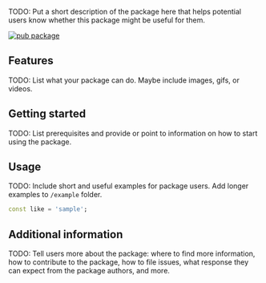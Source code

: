 TODO: Put a short description of the package here that helps potential users
know whether this package might be useful for them.

[![pub package](https://img.shields.io/pub/v/notified_preferences.svg)](https://pub.dartlang.org/packages/notified_preferences)

## Features

TODO: List what your package can do. Maybe include images, gifs, or videos.

## Getting started

TODO: List prerequisites and provide or point to information on how to
start using the package.

## Usage

TODO: Include short and useful examples for package users. Add longer examples
to `/example` folder.

```dart
const like = 'sample';
```

## Additional information

TODO: Tell users more about the package: where to find more information, how to
contribute to the package, how to file issues, what response they can expect
from the package authors, and more.

